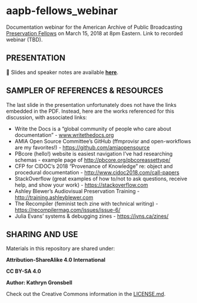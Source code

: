 # aapb-fellows_webinar
Documentation webinar for the American Archive of Public Broadcasting [Preservation Fellows](https://americanarchivepb.wordpress.com/2018/01/03/aapb-welcomes-public-broadcasting-preservation-fellowship-spring-2018-cohort/) on March 15, 2018 at 8pm Eastern. Link to recorded webinar (TBD).

## PRESENTATION

🔴 Slides and speaker notes are available **[here](/PBPF-DocumentationWebinar-Gronsbell_20180315.pdf)**. 

## SAMPLER OF REFERENCES & RESOURCES

The last slide in the presentation unfortunately does not have the links embedded in the PDF. Instead, here are the works referenced for this discussion, with associated links:

- Write the Docs is a “global community of people who care about documentation” - www.writethedocs.org
- AMIA Open Source Committee’s GitHub (ffmprovisr and open-workflows are my favorites!) - https://github.com/amiaopensource
- PBcore (hello!) website is easiest navigation I’ve had researching schemas - example page of http://pbcore.org/pbcoreassettype/
- CFP for CIDOC’s 2018 “Provenance of Knowledge” re: object and procedural documentation  - http://www.cidoc2018.com/call-papers
- StackOverflow (great examples of how to/not to ask questions, receive help, and show your work) - https://stackoverflow.com
- Ashley Blewer’s Audiovisual Preservation Training - http://training.ashleyblewer.com
- The Recompiler (feminist tech zine with technical writing) - https://recompilermag.com/issues/issue-6/
- Julia Evans’ systems & debugging zines - https://jvns.ca/zines/

## SHARING AND USE

Materials in this repository are shared under:

**Attribution-ShareAlike 4.0 International**

**CC BY-SA 4.0**

**Author: Kathryn Gronsbell**

Check out the Creative Commons information in the [LICENSE.md](/LICENSE.md).
